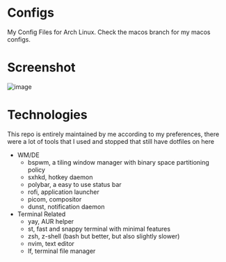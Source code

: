 # Configs
My Config Files for Arch Linux. Check the macos branch for my macos configs.

# Screenshot
![image](https://github.com/xinslu/.config/assets/69013394/734bb15a-99c4-4b1f-84e2-d82c6ca0bc8a)

# Technologies
This repo is entirely maintained by me according to my preferences, there were a lot of tools that I used and stopped that still have dotfiles on here
- WM/DE
    - bspwm, a tiling window manager with binary space partitioning policy 
    - sxhkd, hotkey daemon
    - polybar, a easy to use status bar 
    - rofi, application launcher
    - picom, compositor
    - dunst, notification daemon
- Terminal Related
    - yay, AUR helper
    - st, fast and snappy terminal with minimal features
    - zsh, z-shell (bash but better, but also slightly slower)
    - nvim, text editor
    - lf, terminal file manager
